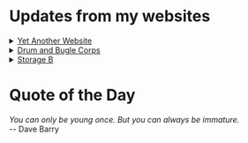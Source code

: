 # Updates from my websites

<details><summary> <a href="https://www.amon-hen.com">Yet Another Website</a> </summary>

* <a href="https://www.amon-hen.com/television/9161">MST3K Short 0108 – Radar Men from the Moon 6</a>
* <a href="https://www.amon-hen.com/computing/internet/www/435">Quote of the Day</a>
* <a href="https://www.amon-hen.com/books/297">Reading – The Wide Wide Sea: Imperial Ambition, First Contact and the Fateful Final Voyage of Captain James Cook</a>
* <a href="https://www.amon-hen.com/movies/34886">Danger!! Death Ray (1967)</a>
* <a href="https://www.amon-hen.com/politics/34982">They really think we’re fucking stupid</a>
* <a href="https://www.amon-hen.com/music/34966">Barstool Warrior (Quarantième Live à Paris)</a>
* <a href="https://www.amon-hen.com/politics/34968">Leaked Chat</a>
* <a href="https://www.amon-hen.com/chappells-show/34956">Israel: 1993</a>
* <a href="https://www.amon-hen.com/food/34949">Mmmm, Stupid Duck’s Egg</a>
* <a href="https://www.amon-hen.com/television/3750">MST3K 0303 – Pod People</a>
</details>

<details><summary> <a href="https://www.drum-corps.net">Drum and Bugle Corps</a> </summary>

* <a href="https://www.drum-corps.net/news/4068">Phantom Regiment 2026 Alumni Corps – 620 Members</a>
* <a href="https://www.drum-corps.net/news/4060">Spartans approved for DCI World Class membership</a>
* <a href="https://www.drum-corps.net/news/4051">Drum Corps World – October 2025</a>
* <a href="https://www.drum-corps.net/news/4047">Drum Corps World – September 2025</a>
* <a href="https://www.drum-corps.net/news/4039">Bruno Zuccala, who helped shape generations in drum corps, dies at 68</a>
* <a href="https://www.drum-corps.net/news/4034">Drum Corps World – August 18, 2025</a>
* <a href="https://www.drum-corps.net/history/3371">August 12, 2022</a>
* <a href="https://www.drum-corps.net/scores/dci/4027">2025 DCI World Championship Finals</a>
* <a href="https://www.drum-corps.net/news/4024">2025 SoundSport International Music & Food Festival</a>
* <a href="https://www.drum-corps.net/scores/dci/4021">2025 DCI All-Age World Championship</a>
</details>

<details><summary> <a href="https://www.storage-b.com">Storage B</a> </summary>

* <a href="https://www.storage-b.com/ai/1105">Not Even Close</a>
* <a href="https://www.storage-b.com/math-numerical-analysis/1081">Crummy Code from Copilot</a>
* <a href="https://www.storage-b.com/humor/1067">Meeting Driven Development</a>
* <a href="https://www.storage-b.com/c/1057">CLion Is Now Free for Non-Commercial Use</a>
* <a href="https://www.storage-b.com/humor/1052">Programmers Then and Now</a>
* <a href="https://www.storage-b.com/c/1050">Strategies for Developing Safety-Critical Software in C++</a>
* <a href="https://www.storage-b.com/ai/1048">What trillion-dollar problem is AI trying to solve?</a>
* <a href="https://www.storage-b.com/math-numerical-analysis/1036">Hypot</a>
* <a href="https://www.storage-b.com/c/1015">Uploading Consciousness</a>
* <a href="https://www.storage-b.com/humor/1003">SCRUM: An Honest Ad</a>
</details>

# Quote of the Day
<p><em>You can only be young once. But you can always be immature.</em><br /> -- Dave Barry</p>